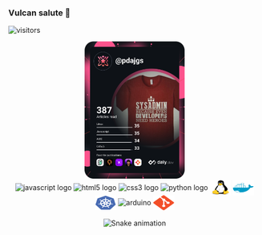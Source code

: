 ### Vulcan salute :vulcan_salute:
![visitors](https://visitor-badge.glitch.me/badge?page_id=pdaambrosio.visitor-badge)

<div align="center">
<a href="https://app.daily.dev/pdajgs"><img src="https://github.com/pdaambrosio/pdaambrosio/blob/main/devcard.svg" width="200" alt="Paulo Daniel's Dev Card"/></a>
</div>

<div align="center">
  <img align="center" src="https://cdn.jsdelivr.net/gh/devicons/devicon/icons/javascript/javascript-original.svg" height="30" width="42" alt="javascript logo"  />
  <img align="center" src="https://cdn.jsdelivr.net/gh/devicons/devicon/icons/html5/html5-original.svg" height="30" width="42" alt="html5 logo"  />
  <img align="center" src="https://cdn.jsdelivr.net/gh/devicons/devicon/icons/css3/css3-original.svg" height="30" width="42" alt="css3 logo"  />
  <img align="center" src="https://cdn.jsdelivr.net/gh/devicons/devicon/icons/python/python-original.svg" height="30" width="42" alt="python logo"  />
  <img align="center" alt="linux" height="30" width="42" src="https://raw.githubusercontent.com/devicons/devicon/master/icons/linux/linux-original.svg">
  <img align="center" height="30" src="https://raw.githubusercontent.com/devicons/devicon/master/icons/docker/docker-plain.svg" height="30" width="42" alt="docker logo">
  <img align="center" height="30" src="https://raw.githubusercontent.com/devicons/devicon/master/icons/kubernetes/kubernetes-plain.svg" height="30" width="42" alt="kubernetes logo">
  <img align="center" alt="arduino" height="30" width="42" src="https://cdn.jsdelivr.net/gh/devicons/devicon/icons/arduino/arduino-original.svg">
  <img align="center" alt="git" height="30" width="42" src="https://raw.githubusercontent.com/devicons/devicon/master/icons/git/git-original.svg">

<div align="center">
<br clear="both">
<img src="https://raw.githubusercontent.com/pdaambrosio/pdaambrosio/55e351ef8c813df99ee7087f5b1b8ffb8dca6e76/snake.svg" alt="Snake animation" />
</div>
